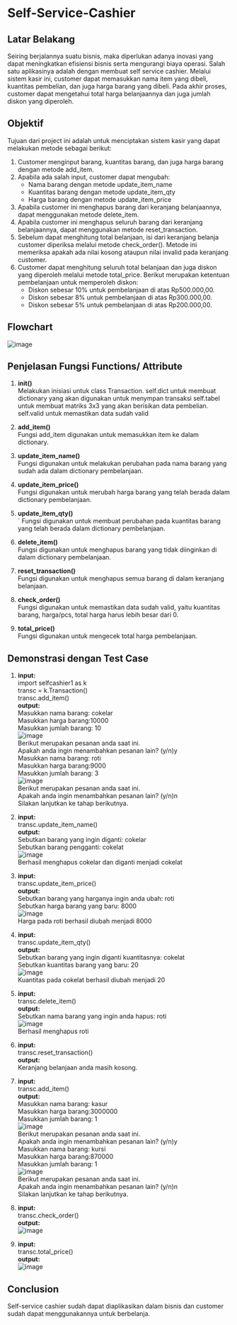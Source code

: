 # Self-Service-Cashier
## Latar Belakang

Seiring berjalannya suatu bisnis, maka diperlukan adanya inovasi yang dapat meningkatkan efisiensi bisnis serta mengurangi biaya operasi. Salah satu aplikasinya adalah dengan membuat self service cashier. Melalui sistem kasir ini, customer dapat memasukkan nama item yang dibeli, kuantitas pembelian, dan juga harga barang yang dibeli. Pada akhir proses, customer dapat mengetahui total harga belanjaannya dan juga jumlah diskon yang diperoleh. 

## Objektif

Tujuan dari project ini adalah untuk menciptakan sistem kasir yang dapat melakukan metode sebagai berikut:
1. Customer menginput barang, kuantitas barang, dan juga harga barang dengan metode add_item.
2. Apabila ada salah input, customer dapat mengubah:
   - Nama barang dengan metode update_item_name
   - Kuantitas barang dengan metode update_item_qty
   - Harga barang dengan metode update_item_price
3. Apabila customer ini menghapus barang dari keranjang belanjaannya, dapat menggunakan metode delete_item.
4. Apabila customer ini menghapus seluruh barang dari keranjang belanjaannya, dapat menggunakan metode reset_transaction.
5. Sebelum dapat menghitung total belanjaan, isi dari keranjang belanja customer diperiksa melalui metode check_order(). Metode ini memeriksa apakah ada nilai kosong ataupun nilai invalid pada keranjang customer.
6. Customer dapat menghitung seluruh total belanjaan dan juga diskon yang diperoleh melalui metode total_price. Berikut merupakan ketentuan pembelanjaan untuk memperoleh diskon:
    - Diskon sebesar 10% untuk pembelanjaan di atas Rp500.000,00.
    - Diskon sebesar 8% untuk pembelanjaan di atas Rp300.000,00.
    - Diskon sebesar 5% untuk pembelanjaan di atas Rp200.000,00.

## Flowchart
![image](https://user-images.githubusercontent.com/111668628/232254933-a7ed6124-ad9b-4853-9483-f845fcc3ab50.png)

## Penjelasan Fungsi Functions/ Attribute
1. **init()**  
  Melakukan inisiasi untuk class Transaction.
  self.dict untuk membuat dictionary yang akan digunakan untuk menympan transaksi
  self.tabel untuk membuat matriks 3x3 yang akan berisikan data pembelian.
  self.valid untuk memastikan data sudah valid
  
2. **add_item()**    
  Fungsi add_item digunakan untuk memasukkan item ke dalam dictionary.

3. **update_item_name()**    
  Fungsi digunakan untuk melakukan perubahan pada nama barang yang sudah ada dalam dictionary     pembelanjaan.

4. **update_item_price()**    
  Fungsi digunakan untuk merubah harga barang yang telah berada dalam dictionary pembelanjaan.

5. **update_item_qty()**   
` Fungsi digunakan untuk membuat perubahan pada kuantitas barang yang telah berada dalam           dictionary pembelanjaan.

6. **delete_item()**  
  Fungsi digunakan untuk menghapus barang yang tidak diinginkan di dalam dictionary               pembelanjaan.

7. **reset_transaction()**  
  Fungsi digunakan untuk menghapus semua barang di dalam keranjang belanjaan.

8. **check_order()**  
  Fungsi digunakan untuk memastikan data sudah valid, yaitu kuantitas barang, harga/pcs, total     harga harus lebih besar dari 0.
  
9. **total_price()**  
  Fungsi digunakan untuk mengecek total harga pembelanjaan.

## Demonstrasi dengan Test Case
1. **input:**  
  import selfcashier1 as k  
  transc = k.Transaction()  
  transc.add_item()  
  **output:**  
  Masukkan nama barang: cokelar  
Masukkan harga barang:10000  
Masukkan jumlah barang: 10  
![image](https://user-images.githubusercontent.com/111668628/232256832-9b8899cc-3e97-4505-91ad-1febfddc5cbf.png)  
Berikut merupakan pesanan anda saat ini.  
Apakah anda ingin menambahkan pesanan lain? (y/n)y  
Masukkan nama barang: roti  
Masukkan harga barang:9000  
Masukkan jumlah barang: 3  
![image](https://user-images.githubusercontent.com/111668628/232256862-ff65349c-c81a-4797-a23d-cda28c0c5945.png)   
Berikut merupakan pesanan anda saat ini.  
Apakah anda ingin menambahkan pesanan lain? (y/n)n  
Silakan lanjutkan ke tahap berikutnya.

2. **input:**  
transc.update_item_name()  
**output:**   
Sebutkan barang yang ingin diganti: cokelar  
Sebutkan barang pengganti: cokelat  
![image](https://user-images.githubusercontent.com/111668628/232256939-2d187e71-74e9-443e-8090-0550ea53372b.png)  
Berhasil menghapus cokelar dan diganti menjadi cokelat  

3. **input:**  
transc.update_item_price()  
**output:**  
Sebutkan barang yang harganya ingin anda ubah: roti  
Sebutkan harga barang yang baru: 8000  
![image](https://user-images.githubusercontent.com/111668628/232257228-a0f0a519-97a5-41d3-96c6-e12669ccb66c.png)  
Harga pada roti berhasil diubah menjadi 8000  

4. **input:**  
transc.update_item_qty()  
**output:**  
Sebutkan barang yang ingin diganti kuantitasnya: cokelat  
Sebutkan kuantitas barang yang baru: 20  
![image](https://user-images.githubusercontent.com/111668628/232257469-71607d8e-3c6c-4585-a642-b8e35e51c9f4.png)  
Kuantitas pada cokelat berhasil diubah menjadi 20  

5. **input:**  
transc.delete_item()    
**output:**  
Sebutkan nama barang yang ingin anda hapus: roti  
![image](https://user-images.githubusercontent.com/111668628/232257699-c2292423-8a1f-4895-ae1a-ede8a5b611d7.png)  
Berhasil menghapus roti  

6. **input:**  
transc.reset_transaction()  
**output:**  
Keranjang belanjaan anda masih kosong.

7. **input:**  
transc.add_item()  
**output:**  
Masukkan nama barang: kasur   
Masukkan harga barang:3000000  
Masukkan jumlah barang: 1  
![image](https://user-images.githubusercontent.com/111668628/232257839-c4ba615d-e8ad-49d2-bc91-ff576ffd6e34.png)  
Berikut merupakan pesanan anda saat ini.  
Apakah anda ingin menambahkan pesanan lain? (y/n)y  
Masukkan nama barang: kursi  
Masukkan harga barang:870000  
Masukkan jumlah barang: 1  
![image](https://user-images.githubusercontent.com/111668628/232257850-fb6b4d90-3247-4cf7-9a43-d5111a514021.png)  
Berikut merupakan pesanan anda saat ini.  
Apakah anda ingin menambahkan pesanan lain? (y/n)n  
Silakan lanjutkan ke tahap berikutnya.  

8. **input:**  
transc.check_order()  
**output:**  
![image](https://user-images.githubusercontent.com/111668628/232257883-31c70c7b-01b2-4875-9cea-7867b0f4f98f.png)

9. **input:**  
transc.total_price()  
**output:**  
![image](https://user-images.githubusercontent.com/111668628/232257893-adf5a716-8d35-4d48-9915-9795966a238e.png)

## Conclusion
Self-service cashier sudah dapat diaplikasikan dalam bisnis dan customer sudah dapat menggunakannya untuk berbelanja.
